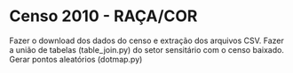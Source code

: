 # Censo 2010 - RAÇA/COR

Fazer o download dos dados do censo e extração dos arquivos CSV.
Fazer a união de tabelas (table_join.py) do setor sensitário com o censo baixado.
Gerar pontos aleatórios (dotmap.py)


